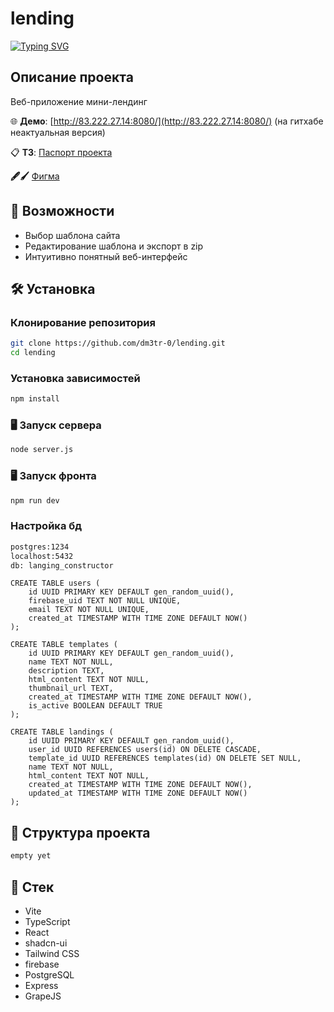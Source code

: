 # lending
[![Typing SVG](https://readme-typing-svg.demolab.com?font=Fira+Code&pause=1000&color=71F70E&width=435&lines=%D1%83%D0%B6%D0%B5+%D0%BF%D0%BE%D1%87%D1%82%D0%B8)](https://git.io/typing-svg)

## Описание проекта
Веб-приложение мини-лендинг

🌐 **Демо**: [http://83.222.27.14:8080/](http://83.222.27.14:8080/) (на гитхабе неактуальная версия)

📋 **ТЗ**: [Паспорт проекта](https://github.com/user-attachments/files/19212442/-25391.pdf)

**🖋🖌** [Фигма](https://www.figma.com/design/CgJLh9D60VDmD9tKEAmul2/Land-Craft?node-id=0-1&t=b6ezZSqBbytJRdue-1)

## 🚀 Возможности
- Выбор шаблона сайта
- Редактирование шаблона и экспорт в zip
- Интуитивно понятный веб-интерфейс

## 🛠 Установка

### Клонирование репозитория
```bash
git clone https://github.com/dm3tr-0/lending.git
cd lending
```

### Установка зависимостей
```bash
npm install
```

### 🖥 Запуск сервера
```bash
node server.js
```

### 🖥 Запуск фронта
```bash
npm run dev
```

### Настройка бд
```bash
postgres:1234
localhost:5432
db: langing_constructor
```

```
CREATE TABLE users (
    id UUID PRIMARY KEY DEFAULT gen_random_uuid(),
    firebase_uid TEXT NOT NULL UNIQUE,
    email TEXT NOT NULL UNIQUE,
    created_at TIMESTAMP WITH TIME ZONE DEFAULT NOW()
);

CREATE TABLE templates (
    id UUID PRIMARY KEY DEFAULT gen_random_uuid(),
    name TEXT NOT NULL,
    description TEXT,
    html_content TEXT NOT NULL,
    thumbnail_url TEXT,
    created_at TIMESTAMP WITH TIME ZONE DEFAULT NOW(),
    is_active BOOLEAN DEFAULT TRUE
);

CREATE TABLE landings (
    id UUID PRIMARY KEY DEFAULT gen_random_uuid(),
    user_id UUID REFERENCES users(id) ON DELETE CASCADE,
    template_id UUID REFERENCES templates(id) ON DELETE SET NULL,
    name TEXT NOT NULL,
    html_content TEXT NOT NULL,
    created_at TIMESTAMP WITH TIME ZONE DEFAULT NOW(),
    updated_at TIMESTAMP WITH TIME ZONE DEFAULT NOW()
);
```

## 📂 Структура проекта
```bash
empty yet
```

## 🔑 Стек

- Vite
- TypeScript
- React
- shadcn-ui
- Tailwind CSS
- firebase
- PostgreSQL
- Express
- GrapeJS
